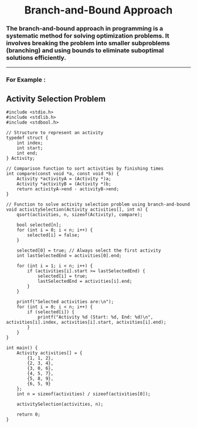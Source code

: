# <div align="Center">Branch-and-Bound Approach</div>

### The branch-and-bound approach in programming is a systematic method for solving optimization problems. It involves breaking the problem into smaller subproblems (branching) and using bounds to eliminate suboptimal solutions efficiently.
<hr>

### For Example :

## Activity Selection Problem
```
#include <stdio.h>
#include <stdlib.h>
#include <stdbool.h>

// Structure to represent an activity
typedef struct {
    int index;
    int start;
    int end;
} Activity;

// Comparison function to sort activities by finishing times
int compare(const void *a, const void *b) {
    Activity *activityA = (Activity *)a;
    Activity *activityB = (Activity *)b;
    return activityA->end - activityB->end;
}

// Function to solve activity selection problem using branch-and-bound
void activitySelection(Activity activities[], int n) {
    qsort(activities, n, sizeof(Activity), compare);

    bool selected[n];
    for (int i = 0; i < n; i++) {
        selected[i] = false;
    }

    selected[0] = true; // Always select the first activity
    int lastSelectedEnd = activities[0].end;

    for (int i = 1; i < n; i++) {
        if (activities[i].start >= lastSelectedEnd) {
            selected[i] = true;
            lastSelectedEnd = activities[i].end;
        }
    }

    printf("Selected activities are:\n");
    for (int i = 0; i < n; i++) {
        if (selected[i]) {
            printf("Activity %d (Start: %d, End: %d)\n", activities[i].index, activities[i].start, activities[i].end);
        }
    }
}

int main() {
    Activity activities[] = {
        {1, 1, 2},
        {2, 3, 4},
        {3, 0, 6},
        {4, 5, 7},
        {5, 8, 9},
        {6, 5, 9}
    };
    int n = sizeof(activities) / sizeof(activities[0]);

    activitySelection(activities, n);

    return 0;
}
```
